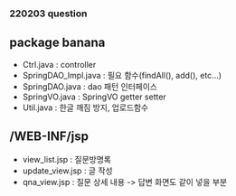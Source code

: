 ### 220203 question

## package banana

- Ctrl.java : controller
- SpringDAO_Impl.java : 필요 함수(findAll(), add(), etc...)
- SpringDAO.java : dao 패턴 인터페이스
- SpringVO.java : SpringVO getter setter
- Util.java : 한글 깨짐 방지, 업로드함수

## /WEB-INF/jsp

- view_list.jsp : 질문방명록
- update_view.jsp : 글 작성
- qna_view.jsp : 질문 상세 내용 -> 답변 화면도 같이 넣을 부분
